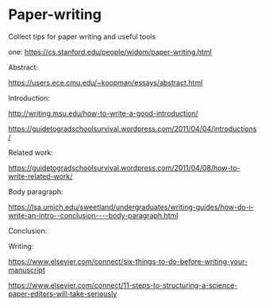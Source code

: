 # Paper-writing
Collect tips for paper writing and useful tools


one: https://cs.stanford.edu/people/widom/paper-writing.html

Abstract:

https://users.ece.cmu.edu/~koopman/essays/abstract.html

Introduction:

http://writing.msu.edu/how-to-write-a-good-introduction/

https://guidetogradschoolsurvival.wordpress.com/2011/04/04/introductions/

Related work:

https://guidetogradschoolsurvival.wordpress.com/2011/04/08/how-to-write-related-work/

Body paragraph:

https://lsa.umich.edu/sweetland/undergraduates/writing-guides/how-do-i-write-an-intro--conclusion----body-paragraph.html

Conclusion:


Writing:

https://www.elsevier.com/connect/six-things-to-do-before-writing-your-manuscript

https://www.elsevier.com/connect/11-steps-to-structuring-a-science-paper-editors-will-take-seriously
